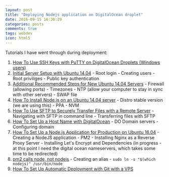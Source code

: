 ```yaml
---
layout: post
title: "Deploying Nodejs application on DigitalOcean droplet"
date: 2016-09-15 16:30:29
categories: posts
comments: true
tags: webdev
icon: html5
---
```

Tutorials I have went through during deployment:

  1. [How To Use SSH Keys with PuTTY on DigitalOcean Droplets (Windows users)](https://www.digitalocean.com/community/tutorials/how-to-use-ssh-keys-with-putty-on-digitalocean-droplets-windows-users) 
  2. [Initial Server Setup with Ubuntu 14.04](https://www.digitalocean.com/community/tutorials/initial-server-setup-with-ubuntu-14-04)
    - Root login
    - Creating users
    - Root priviliges
    - Public key authentication  
  3. [Additional Recommended Steps for New Ubuntu 14.04 Servers](https://www.digitalocean.com/community/tutorials/additional-recommended-steps-for-new-ubuntu-14-04-servers)
    - Firewall (allowing ports)
    - Timezones
    - NTP (allow your computer to stay in sync with other servers)
    - SWAP file
  4. [How To Install Node.js on an Ubuntu 14.04 server](https://www.digitalocean.com/community/tutorials/how-to-install-node-js-on-an-ubuntu-14-04-server)
    - Distro stable version (we are using this)
    - PPA
    - NVM
  5. [How To Use SFTP to Securely Transfer Files with a Remote Server](https://www.digitalocean.com/community/tutorials/how-to-use-sftp-to-securely-transfer-files-with-a-remote-server)
    - Navigating with SFTP in command line
    - Transferring files with SFTP
  6. [How To Set Up a Host Name with DigitalOcean](https://www.digitalocean.com/community/tutorials/how-to-set-up-a-host-name-with-digitalocean)
    - DO Domain servers
    - Configuring domain
  7. [How To Set Up a Node.js Application for Production on Ubuntu 16.04](https://www.digitalocean.com/community/tutorials/how-to-set-up-a-node-js-application-for-production-on-ubuntu-16-04)
    - Creating a NodeJS application
    - PM2
    - Installing Nginx as a Reverse Proxy Server
    - Installing  Let's Encrypt and Dependencies (in progress - at this point I need the digital ocean nameservers, which takes some time to be redirected)
  8. [pm2 calls node, not nodejs](https://www.digitalocean.com/community/questions/pm2-calls-node-not-nodejs) 
    - Creating an alias
    - `sudo ln -s "$(which nodejs)" /usr/bin/node`
  9. [How To Set Up Automatic Deployment with Git with a VPS](https://www.digitalocean.com/community/tutorials/how-to-set-up-automatic-deployment-with-git-with-a-vps)